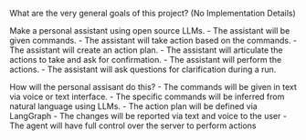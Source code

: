 What are the very general goals of this project? (No Implementation Details) 

Make a personal assistant using open source LLMs. 
    - The assistant will be given commands.
    - The assistant will take action based on the commands.
    - The assistant will create an action plan.
    - The assistant will articulate the actions to take and ask for confirmation.
    - The assistant will perform the actions.
    - The assistant will ask questions for clarification during a run.

How will the personal assisant do this?
    - The commands will be given in text via voice or text interface.
    - The specific commands will be inferred from natural language using LLMs.
    - The action plan will be defined via LangGraph
    - The changes will be reported via text and voice to the user
    - The agent will have full control over the server to perform actions


